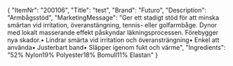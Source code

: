 {
  "ItemNr": "200106",
  "Title": "test",
  "Brand": "Futuro",
  "Description": "Armbågsstöd",
  "MarketingMessage": "Ger ett stadigt stöd för att minska smärtan vid irritation, överanstängning, tennis- eller golfarmbåge. Dynor med lokalt masserande effekt påskyndar läkningsprocessen. Förebygger nya skador.• Lindrar smärta vid irritation och överansträngning• Enkel att använda• Justerbart band• Släpper igenom fukt och värme",
  "Ingredients": "52% Nylon19% Polyester18% Bomull11% Elastan"
}